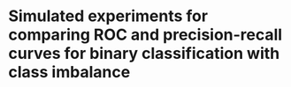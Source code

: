 # Simulated experiments for comparing ROC and precision-recall curves for binary classification with class imbalance